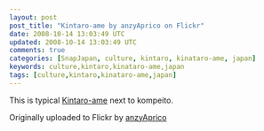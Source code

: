 ```yaml
---           
layout: post
post_title: "Kintaro-ame by anzyAprico on Flickr"
date: 2008-10-14 13:03:49 UTC
updated: 2008-10-14 13:03:49 UTC
comments: true
categories: [SnapJapan, culture, kintaro, kinataro-ame, japan]
keywords: culture,kintaro,kinataro-ame,japan
tags: [culture,kintaro,kinataro-ame,japan]
---
```

 

[](http://www.flickr.com/photos/77667545@N00/484878897/ "photo sharing")


This is typical [Kintaro-ame](http://www.flickr.com/photos/77667545@N00/484878897/) next to kompeito.


Originally uploaded to Flickr by [anzyAprico](http://www.flickr.com/people/77667545@N00/)

<br /><br /><br /><br /><br />